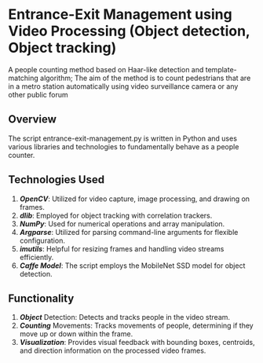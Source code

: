 # Entrance-Exit Management using Video Processing (Object detection, Object tracking)
A people counting method based on Haar-like detection and template-matching algorithm; The aim of the method is to count pedestrians that are in a metro station automatically using video surveillance camera or any other public forum

## Overview
The script entrance-exit-management.py is written in Python and uses various libraries and technologies to fundamentally behave as a people counter.

## Technologies Used
1. ***OpenCV***: Utilized for video capture, image processing, and drawing on frames.
2. ***dlib***: Employed for object tracking with correlation trackers.
3. ***NumPy***: Used for numerical operations and array manipulation.
4. ***Argparse***: Utilized for parsing command-line arguments for flexible configuration.
5. ***imutils***: Helpful for resizing frames and handling video streams efficiently.
6. ***Caffe Model***: The script employs the MobileNet SSD model for object detection.

## Functionality
1. ***Object*** Detection: Detects and tracks people in the video stream.
2. ***Counting*** Movements: Tracks movements of people, determining if they move up or down within the frame.
3. ***Visualization***: Provides visual feedback with bounding boxes, centroids, and direction information on the processed video frames.
